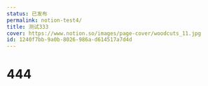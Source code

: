```yaml
---
status: 已发布
permalink: notion-test4/
title: 测试333
cover: https://www.notion.so/images/page-cover/woodcuts_11.jpg
id: 1240f7bb-9a0b-8026-986a-d614517a7d4d
---
```


# 444
